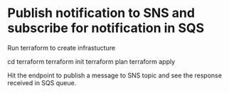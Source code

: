 # Publish notification to SNS and subscribe for notification in SQS

Run terraform to create infrastucture

  cd terraform
  terraform init
  terraform plan
  terraform apply
  
Hit the endpoint to publish a message to SNS topic and see the response received in SQS queue.
